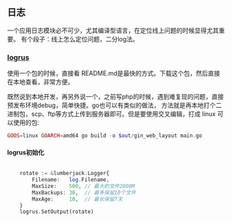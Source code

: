 ## 日志

一个应用日志模块必不可少，尤其编译型语言，在定位线上问题的时候显得尤其重要。
有个段子：线上怎么定位问题，二分log法。

### [logrus]("https://github.com/sirupsen/logrus") 

使用一个包的时候，直接看 README.md是最快的方式。下载这个包，然后直接在本地查看，非常方便。

既然说到本地开发，再另外说一个，之前写php的时候，遇到难复现的问题，直接预发布环境debug，简单快捷。go也可以有类似的做法，
方法就是再本地打个二进制包，scp、ftp等方式上传到服务器即可。但是要使用交叉编辑，打成 linux 可以使用的包:

```php
GOOS=linux GOARCH=amd64 go build -o $out/gin_web_layout main.go 
```

#### logrus初始化

```php

	rotate := &lumberjack.Logger{
		Filename:   log.Filename,
		MaxSize:    500, // 最大的文件2000M
		MaxBackups: 30,  // 最多保留10个文件
		MaxAge:     10,  // 最长保留7天
	}
	logrus.SetOutput(rotate)
	
```

